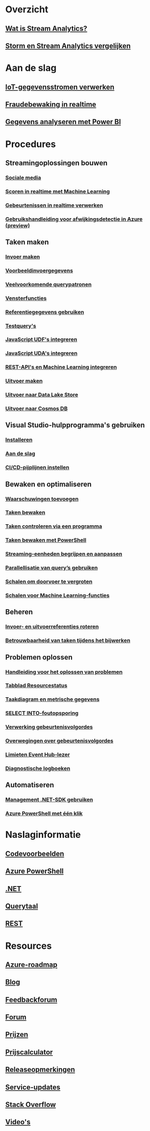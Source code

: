 # Overzicht
## [Wat is Stream Analytics?](stream-analytics-introduction.md)
## [Storm en Stream Analytics vergelijken](stream-analytics-comparison-storm.md)

# Aan de slag
## [IoT-gegevensstromen verwerken](stream-analytics-get-started-with-azure-stream-analytics-to-process-data-from-iot-devices.md)
## [Fraudebewaking in realtime](stream-analytics-real-time-fraud-detection.md)
## [Gegevens analyseren met Power BI](stream-analytics-power-bi-dashboard.md)

# Procedures

## Streamingoplossingen bouwen
### [Sociale media](stream-analytics-twitter-sentiment-analysis-trends.md)
### [Scoren in realtime met Machine Learning](stream-analytics-machine-learning-integration-tutorial.md)
### [Gebeurtenissen in realtime verwerken](stream-analytics-real-time-event-processing-reference-architecture.md)
### [Gebruikshandleiding voor afwijkingsdetectie in Azure (preview)](stream-analytics-machine-learning-anomaly-detection.md)

## Taken maken
### [Invoer maken](stream-analytics-define-inputs.md)
### [Voorbeeldinvoergegevens](stream-analytics-sample-data-input.md)
### [Veelvoorkomende querypatronen](stream-analytics-stream-analytics-query-patterns.md)
### [Vensterfuncties](stream-analytics-window-functions.md)

### [Referentiegegevens gebruiken](stream-analytics-use-reference-data.md)
### [Testquery's](stream-analytics-test-query.md)
### [JavaScript UDF's integreren](stream-analytics-javascript-user-defined-functions.md)
### [JavaScript UDA's integreren](stream-analytics-javascript-user-defined-aggregates.md)
### [REST-API's en Machine Learning integreren](stream-analytics-how-to-configure-azure-machine-learning-endpoints-in-stream-analytics.md)
### [Uitvoer maken](stream-analytics-define-outputs.md)
### [Uitvoer naar Data Lake Store](stream-analytics-data-lake-output.md)
### [Uitvoer naar Cosmos DB](stream-analytics-documentdb-output.md)

## Visual Studio-hulpprogramma's gebruiken
### [Installeren](stream-analytics-tools-for-visual-studio-install.md)
### [Aan de slag](stream-analytics-tools-for-visual-studio.md)
### [CI/CD-pijplijnen instellen](stream-analytics-tools-for-visual-studio-cicd.md)

## Bewaken en optimaliseren
### [Waarschuwingen toevoegen](stream-analytics-set-up-alerts.md)
### [Taken bewaken](stream-analytics-monitoring.md)
### [Taken controleren via een programma](stream-analytics-monitor-jobs.md)
### [Taken bewaken met PowerShell](stream-analytics-monitor-and-manage-jobs-use-powershell.md)
### [Streaming-eenheden begrijpen en aanpassen](stream-analytics-streaming-unit-consumption.md)
### [Parallellisatie van query’s gebruiken](stream-analytics-parallelization.md)
### [Schalen om doorvoer te vergroten](stream-analytics-scale-jobs.md)
### [Schalen voor Machine Learning-functies](stream-analytics-scale-with-machine-learning-functions.md)

## Beheren
### [Invoer- en uitvoerreferenties roteren](stream-analytics-login-credentials-inputs-outputs.md)
### [Betrouwbaarheid van taken tijdens het bijwerken](stream-analytics-job-reliability.md)

## Problemen oplossen
### [Handleiding voor het oplossen van problemen](stream-analytics-troubleshooting-guide.md)
### [Tabblad Resourcestatus](stream-analytics-resource-health.md)
### [Taakdiagram en metrische gegevens](stream-analytics-job-diagram-with-metrics.md)
### [SELECT INTO-foutopsporing](stream-analytics-select-into.md)
### [Verwerking gebeurtenisvolgordes](stream-analytics-out-of-order-and-late-events.md)
### [Overwegingen over gebeurtenisvolgordes](stream-analytics-out-of-order-and-late-events.md)
### [Limieten Event Hub-lezer](stream-analytics-event-hub-consumer-groups.md)
### [Diagnostische logboeken](stream-analytics-job-diagnostic-logs.md)

## Automatiseren
### [Management .NET-SDK gebruiken](stream-analytics-dotnet-management-sdk.md)
### [Azure PowerShell met één klik](https://github.com/Azure/azure-stream-analytics/tree/master/Samples/ASAOneClick)

# Naslaginformatie
## [Codevoorbeelden](https://azure.microsoft.com/en-us/resources/samples/?service=stream-analytics)
## [Azure PowerShell](/powershell/module/azurerm.streamanalytics)
## [.NET](/dotnet/api/microsoft.azure.management.streamanalytics)
## [Querytaal](https://msdn.microsoft.com/library/azure/dn834998)
## [REST](/rest/api/streamanalytics)

# Resources
## [Azure-roadmap](https://azure.microsoft.com/roadmap/)
## [Blog](http://blogs.msdn.com/b/streamanalytics/)
## [Feedbackforum](http://feedback.azure.com/forums/270577-azure-stream-analytics)
## [Forum](https://social.msdn.microsoft.com/Forums/en-US/home?forum=AzureStreamAnalytics)
## [Prijzen](https://azure.microsoft.com/pricing/details/stream-analytics/)
## [Prijscalculator](https://azure.microsoft.com/pricing/calculator/)
## [Releaseopmerkingen](stream-analytics-release-notes.md)
## [Service-updates](https://azure.microsoft.com/updates/?product=stream-analytics)
## [Stack Overflow](http://stackoverflow.com/questions/tagged/azure-stream-analytics)
## [Video's](https://azure.microsoft.com/documentation/videos/index/?services=stream-analytics)
